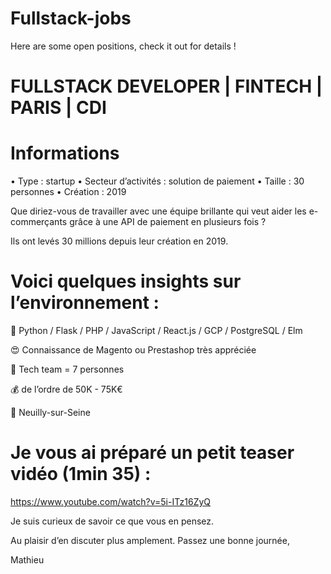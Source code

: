 # Fullstack-jobs
Here are some open positions, check it out for details !


# FULLSTACK DEVELOPER | FINTECH | PARIS | CDI

# Informations
•	Type : startup
•	Secteur d’activités : solution de paiement
•	Taille : 30 personnes
•	Création : 2019

Que diriez-vous de travailler avec une équipe brillante qui veut aider les e-commerçants grâce à une API de paiement en plusieurs fois ?

Ils ont levés 30 millions depuis leur création en 2019.


# Voici quelques insights sur l’environnement :

🧱 Python / Flask / PHP / JavaScript / React.js / GCP / PostgreSQL / Elm

😍 Connaissance de Magento ou Prestashop très appréciée

👥 Tech team = 7 personnes 

💰 de l’ordre de 50K - 75K€

🚩 Neuilly-sur-Seine


# Je vous ai préparé un petit teaser vidéo (1min 35) :
https://www.youtube.com/watch?v=5i-ITz16ZyQ


Je suis curieux de savoir ce que vous en pensez.

Au plaisir d’en discuter plus amplement.
Passez une bonne journée,

Mathieu
